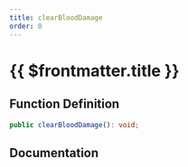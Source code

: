```yaml
---
title: clearBloodDamage
order: 0
---
```


# {{ $frontmatter.title }}

## Function Definition

```ts
public clearBloodDamage(): void;
```

## Documentation

<!--@include: ./parts/clearBloodDamage.md-->
